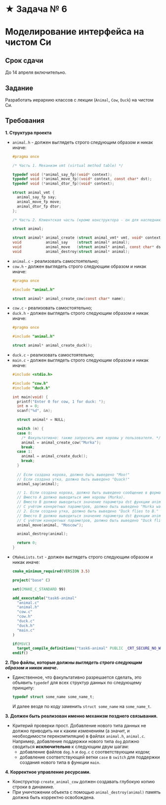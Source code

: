 # ★ Задача № 6
# Моделирование интерфейса на чистом Си

## Срок сдачи

До 14 апреля включительно.



## Задание

Разработать иерархию классов с лекции (`Animal`, `Cow`, `Duck`) на чистом Си.

## Требования

**1. Структура проекта**

- `animal.h` - должен выглядеть строго следующим образом и никак иначе:
  ```c
  #pragma once

  /* Часть 1. Механизм vmt (virtual method table) */

  typedef void (*animal_say_fp)(void* context);
  typedef void (*animal_move_fp)(void* context, const char* dst);
  typedef void (*animal_dtor_fp)(void* context);

  struct animal_vmt {
    animal_say_fp say;
    animal_move_fp move;
    animal_dtor_fp dtor;
  };

  /* Часть 2. Клиентская часть (кроме конструктора - он для наследников) */

  struct animal;

  struct animal* animal_create (struct animal_vmt* vmt, void* context);
  void           animal_say    (struct animal* animal);
  void           animal_move   (struct animal* animal, const char* dst);
  void           animal_destroy(struct animal* animal);
  ```
- `animal.c` - реализовать самостоятельно;
- `cow.h` - должен выглядеть строго следующим образом и никак иначе:
  ```c
  #pragma once

  #include "animal.h"

  struct animal* animal_create_cow(const char* name);
  ```
- `cow.c` - реализовать самостоятельно;
- `duck.h` - должен выглядеть строго следующим образом и никак иначе:
  ```c
  #pragma once

  #include "animal.h"

  struct animal* animal_create_duck();
  ```
- `duck.c` - реализовать самостоятельно;
- `main.c` - должен выглядеть строго следующим образом и никак иначе:
  ```c
  #include <stdio.h>

  #include "cow.h"
  #include "duck.h"

  int main(void) {
    printf("Enter 0 for cow, 1 for duck: ");
    int n = 0;
    scanf("%d", &n);

    struct animal* = NULL;

    switch (n) {
    case 0:
      /* Факультативно: также запросить имя коровы у пользователя. */
      animal = animal_create_cow("Murka");
      break;
    case 1:
      animal = animal_create_duck();
      break;
    }
      
    // Если создана корова, должно быть выведено "Moo!"
    // Если создана утка, должно быть выведено "Quack!"
    animal_say(animal);

    // 1. Если создана корова, должно быть выведено сообщение в формате "A walks to B."
    // Вместо A должно выводиться имя коровы (Murka).
    // Вместо B должно выводиться значение параметра dst функции animal_move (Moscow).
    // С учётом конкретных параметров, должно быть выведено "Murka walks to Moscow."
    // 2. Если создана утка, должно быть выведено "Duck flies to B."
    // Вместо B должно выводиться значение параметра dst функции animal_move (Moscow).
    // С учётом конкретных параметров, должно быть выведено "Duck flies to Moscow."
    animal_move(animal, "Moscow");

    animal_destroy(animal);

    return 0;
  }
  ```
- `CMakeLists.txt` - должен выглядеть строго следующим образом и никак иначе:
  ```cmake
  cmake_minimum_required(VERSION 3.5)

  project("base" C)

  set(CMAKE_C_STANDARD 99)

  add_executable("task6-animal"
    "animal.c"
    "animal.h"
    "cow.c"
    "cow.h"
    "duck.c"
    "duck.h"
    "main.c"
  )

  if(MSVC)
    target_compile_definitions("task6-animal" PUBLIC _CRT_SECURE_NO_WARNINGS)
  endif()
  ```

**2. Про файлы, которые должны *выглядеть строго следующим образом и никак иначе*.**

- Единственное, что факультативно разрешается сделать, это объявить `typedef`
  для всех структур данных по следующему принципу:
  ```c
  typedef struct some_name some_name_t;
  ```
  И далее везде по коду заменить `struct some_name` на `some_name_t`.

**3. Должен быть реализован именно механизм позднего связывания.**

- Критерий проверки прост.
  Добавление нового типа данных не должно приводить ни к каким изменениям
  (а значит, и необходимости перекомпиляции) в файлах `animal.h`, `animal.c`.
  Например, добавление поддержки нового типа `dog` должно сводиться **исключительно** к следующим двум шагам:
  - добавление файлов `dog.h` и `dog.c` с соответствующим кодом;
  - добавление соответствующей ветки `case` в `switch` для поддержки создания нового типа в функции `main`.

**4. Корректное управление ресурсами.**

- Конструктор `create_animal_cow` должен создавать глубокую копию строки в динамике.
- При уничтожении объекта с помощью `animal_destroy(animal)` память должна быть корректно освобождена.
